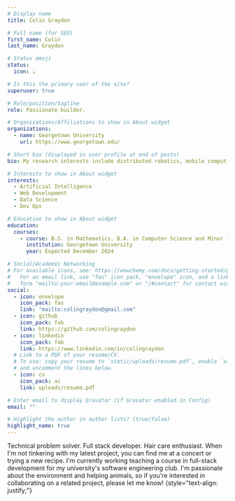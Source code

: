 ```yaml
---
# Display name
title: Colin Graydon

# Full name (for SEO)
first_name: Colin
last_name: Graydon

# Status emoji
status:
  icon: ☕️

# Is this the primary user of the site?
superuser: true

# Role/position/tagline
role: Passionate builder.

# Organizations/Affiliations to show in About widget
organizations:
  - name: Georgetown University
    url: https://www.georgetown.edu/

# Short bio (displayed in user profile at end of posts)
bio: My research interests include distributed robotics, mobile computing and programmable matter.

# Interests to show in About widget
interests:
  - Artificial Intelligence
  - Web Development
  - Data Science
  - Dev Ops

# Education to show in About widget
education:
  courses:
    - course: B.S. in Mathematics, B.A. in Computer Science and Minor in Economics
      institution: Georgetown University
      year: Expected December 2024

# Social/Academic Networking
# For available icons, see: https://wowchemy.com/docs/getting-started/page-builder/#icons
#   For an email link, use "fas" icon pack, "envelope" icon, and a link in the
#   form "mailto:your-email@example.com" or "/#contact" for contact widget.
social:
  - icon: envelope
    icon_pack: fas
    link: "mailto:colingraydon@gmail.com"
  - icon: github
    icon_pack: fab
    link: https://github.com/colingraydon
  - icon: linkedin
    icon_pack: fab
    link: https://www.linkedin.com/in/colingraydon
  # Link to a PDF of your resume/CV.
  # To use: copy your resume to `static/uploads/resume.pdf`, enable `ai` icons in `params.yaml`,
  # and uncomment the lines below.
  - icon: cv
    icon_pack: ai
    link: uploads/resume.pdf

# Enter email to display Gravatar (if Gravatar enabled in Config)
email: ""

# Highlight the author in author lists? (true/false)
highlight_name: true
---
```


Technical problem solver. Full stack developer. Hair care enthusiast. When I'm not tinkering with my latest project, you can find me at a concert or trying a new recipe. I'm currently working teaching a course in full-stack development for my university's software engineering club. I'm passionate about the environment and helping animals, so if you're interested in collaborating on a related project, please let me know!
{style="text-align: justify;"}
